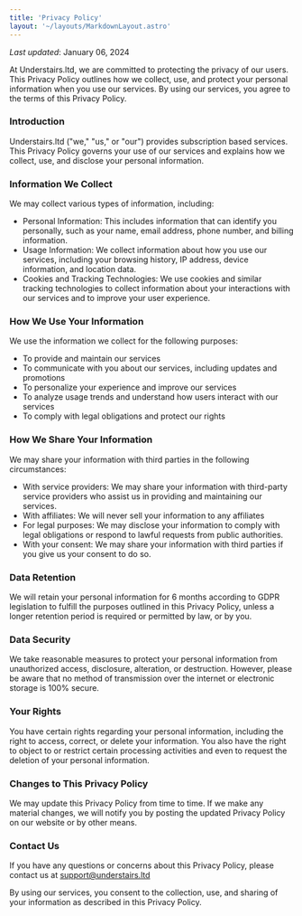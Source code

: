 ```yaml
---
title: 'Privacy Policy'
layout: '~/layouts/MarkdownLayout.astro'
---
```


_Last updated_: January 06, 2024

At Understairs.ltd, we are committed to protecting the privacy of our users. This Privacy Policy outlines how we collect, use, and protect your personal information when you use our services. By using our services, you agree to the terms of this Privacy Policy.

### **Introduction**

Understairs.ltd ("we," "us," or "our") provides subscription based services. This Privacy Policy governs your use of our services and explains how we collect, use, and disclose your personal information.

### **Information We Collect**

We may collect various types of information, including:

- Personal Information: This includes information that can identify you personally, such as your name, email address, phone number, and billing information.
- Usage Information: We collect information about how you use our services, including your browsing history, IP address, device information, and location data.
- Cookies and Tracking Technologies: We use cookies and similar tracking technologies to collect information about your interactions with our services and to improve your user experience.

### **How We Use Your Information**

We use the information we collect for the following purposes:

- To provide and maintain our services
- To communicate with you about our services, including updates and promotions
- To personalize your experience and improve our services
- To analyze usage trends and understand how users interact with our services
- To comply with legal obligations and protect our rights

### **How We Share Your Information**

We may share your information with third parties in the following circumstances:

- With service providers: We may share your information with third-party service providers who assist us in providing and maintaining our services.
- With affiliates: We will never sell your information to any affiliates
- For legal purposes: We may disclose your information to comply with legal obligations or respond to lawful requests from public authorities.
- With your consent: We may share your information with third parties if you give us your consent to do so.

### **Data Retention**

We will retain your personal information for 6 months according to GDPR legislation to fulfill the purposes outlined in this Privacy Policy, unless a longer retention period is required or permitted by law, or by you.

### **Data Security**

We take reasonable measures to protect your personal information from unauthorized access, disclosure, alteration, or destruction. However, please be aware that no method of transmission over the internet or electronic storage is 100% secure.

### **Your Rights**

You have certain rights regarding your personal information, including the right to access, correct, or delete your information. You also have the right to object to or restrict certain processing activities and even to request the deletion of your personal information.

### **Changes to This Privacy Policy**

We may update this Privacy Policy from time to time. If we make any material changes, we will notify you by posting the updated Privacy Policy on our website or by other means.

### **Contact Us**

If you have any questions or concerns about this Privacy Policy, please contact us at support@understairs.ltd

By using our services, you consent to the collection, use, and sharing of your information as described in this Privacy Policy.
